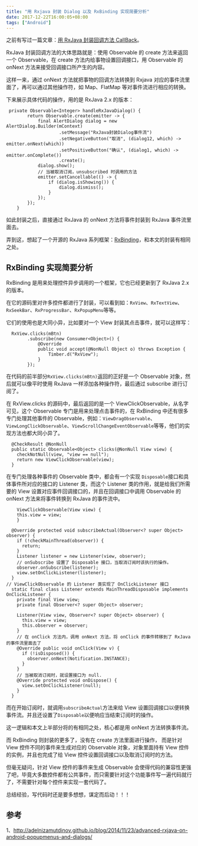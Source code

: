 ```yaml
---
title: "用 Rxjava 封装 Dialog 以及 RxBinding 实现简要分析"
date: 2017-12-22T16:00:05+08:00
tags: ["Android"]
---
```

 

之前有写过一篇文章：[用 RxJava 封装回调方法 CallBack](http://www.glumes.com/wrapper-callback-by-rxjava/)。

RxJava 封装回调方法的大体思路就是：使用 Observable 的 create 方法来返回一个 Observable，在 create 方法内给事物设置回调接口，用 Observable 的 onNext 方法来接受回调接口所产生的内容。

这样一来，通过 onNext 方法就把事物的回调方法转换到 Rxjava 对应的事件流里面了，再可以通过其他操作符，如 Map、FlatMap 等对事件流进行相应的转换。

<!--more-->

下来展示具体代码的操作，用的是 RxJava 2.x 的版本：

```
 private Observable<Integer> handleRxJavaDialog() {
        return Observable.create(emitter -> {
            final AlertDialog dialog = new AlertDialog.Builder(mContext)
                    .setMessage("RxJava封装Dialog事件流")
                    .setNegativeButton("取消", (dialog12, which) -> emitter.onNext(which)) 
                    .setPositiveButton("确认", (dialog1, which) -> emitter.onComplete())
                    .create();
            dialog.show();
            // 当被取消订阅，unsubscribed 时调用的方法
            emitter.setCancellable(() -> {
                if (dialog.isShowing()) {
                    dialog.dismiss();
                }
            });
        });
    }
```

如此封装之后，直接通过 RxJava 的 onNext 方法将事件封装到 RxJava 事件流里面去。

弄到这，想起了一个开源的 RxJava 系列框架：[RxBinding](https://github.com/JakeWharton/RxBinding)，和本文的封装有相同之处。

## RxBinding 实现简要分析

RxBinding 是用来处理控件异步调用的一个框架，它也已经更新到了 RxJava 2.x 的版本。

在它的源码里对许多控件都进行了封装，可以看到如：`RxView`、`RxTextView`、`RxSeekBar`、`RxProgressBar`、`RxPopupMenu`等等。

它们的使用也是大同小异，比如要对一个 View 封装其点击事件，就可以这样写：
```
  RxView.clicks(mBtn)
		.subscribe(new Consumer<Object>() {
            @Override
            public void accept(@NonNull Object o) throws Exception {
                Timber.d("RxView");
            }
        });
```
在代码的前半部分`RxView.clicks(mBtn)`返回的正好是一个 Observable 对象，然后就可以像平时使用 RxJava 一样添加各种操作符，最后通过 subscribe 进行订阅了。

在 RxView.clicks 的源码中，最后返回的是一个 ViewClickObservable，从名字可见，这个 Observable 专门是用来处理点击事件的，在 RxBinding 中还有很多专门处理其他事件的 Observable，例如：`ViewDragObservable`、`ViewLongClickObservable`、`ViewScrollChangeEventObservable`等等，他们的实现方法也都大同小异了。

```
  @CheckResult @NonNull
  public static Observable<Object> clicks(@NonNull View view) {
    checkNotNull(view, "view == null");
    return new ViewClickObservable(view);
  }
```

在专门处理各种事件的 Observable 类中，都会有一个实现 `Disposable`接口和具体事件所对应的接口的 Listener 类，而这个 Listener 类的作用，就是给我们所需要的 View 设置对应事件回调接口的，并且在回调接口中调用 Observable 的 onNext 方法来将事件转换到 RxJava 的事件流中。

```
	ViewClickObservable(View view) {
    this.view = view;
	}

  @Override protected void subscribeActual(Observer<? super Object> observer) {
    if (!checkMainThread(observer)) {
      return;
    }
    Listener listener = new Listener(view, observer);
	// onSubscribe 设置了 Disposable 接口，当取消订阅时该执行的操作。
    observer.onSubscribe(listener);
    view.setOnClickListener(listener);
  }
// ViewClickObservable 的 Listener 类实现了 OnClickListener 接口
  static final class Listener extends MainThreadDisposable implements OnClickListener {
    private final View view;
    private final Observer<? super Object> observer;

    Listener(View view, Observer<? super Object> observer) {
      this.view = view;
      this.observer = observer;
    }
	// 在 onClick 方法内，调用 onNext 方法，将 onClick 的事件转移到了 RxJava 的事件流里面去了
    @Override public void onClick(View v) {
      if (!isDisposed()) {
        observer.onNext(Notification.INSTANCE);
      }
    }
    // 当被取消订阅时，就设置接口为 null.
    @Override protected void onDispose() {
      view.setOnClickListener(null);
    }
  }
``` 
而在开始订阅时，就调用`subscribeActual`方法来给 View 设置回调接口以便转换事件流。并且还设置了`Disposable`以便响应当结束订阅时的操作。

这一逻辑和本文上半部分将的有相同之处，核心都是用 onNext 方法转换事件流。

而 RxBinding 则封装的更多了，没有在 create 方法里面进行操作， 而是针对 View 控件不同的事件来生成对应的 Observable 对象，对象里面持有 View 控件的实例，并且也完成了给 View 控件设置回调接口以及取消订阅时的方法。

但毫无疑问，针对 View 控件的事件来生成 Observable 会使得代码的兼容性更强了吧，毕竟大多数控件都有公共事件，而只需要针对这个功能事件写一遍代码就行了，不需要针对每个控件来实现一套代码了。

总结经验，写代码时还是要多想想，谋定而后动！！！

## 参考

1、http://adelnizamutdinov.github.io/blog/2014/11/23/advanced-rxjava-on-android-popupmenus-and-dialogs/



